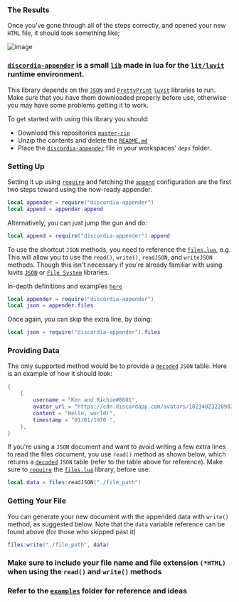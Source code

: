 
### The Results
Once you've gone through all of the steps correctly, and opened your new `HTML` file, it should look something like;

![image](https://cdn.discordapp.com/attachments/1044426928611926038/1044426957053497384/image.png)


### [`discordia-appender`](https://github.com/saint-deity/discordia-appender) is a small [`lib`](https://www.idtech.com/blog/what-are-libraries-in-coding#:~:text=Programming%20library%20definition%20Libraries%20in%20programming%20languages%20are,users%20can%20use%20to%20optimize%20tasks.%20Library%20examples) made in lua for the [`lit/luvit`](https://luvit.io/) runtime environment.

This library depends on the [`JSON`](https://luvit.io/api/json.html) and [`PrettyPrint`](https://luvit.io/api/pretty-print.html) [`luvit`](https://luvit.io/) libraries to run.
Make sure that you have them downloaded properly before use, otherwise you may have some problems getting it to work.

To get started with using this library you should:
- Download this repositories [`master-zip`](https://github.com/saint-deity/discordia-appender/archive/refs/heads/main.zip)
- Unzip the contents and delete the [`README.md`](https://github.com/saint-deity/discordia-appender/blob/main/readme.md)
- Place the [`discordia-appender`](https://github.com/saint-deity/discordia-appender/tree/main/discordia-appender) file in your workspaces' `deps` folder.


### Setting Up

Setting it up using [`require`](https://luvit.io/api/require.html) and fetching the [`append`](https://github.com/saint-deity/discordia-appender/blob/main/discordia-appender/init.lua) configuration are the first two steps toward using the now-ready appender.

```lua
local appender = require("discordia-appender")
local append = appender.append
```

Alternatively, you can just jump the gun and do:

```lua
local append = require("discordia-appender").append
```

To use the shortcut `JSON` methods, you need to reference the [`files.lua`](), e.g.
This will allow you to use the `read()`, `write()`, `readJSON`, and `writeJSON` methods.
Though this isn't necessary if you're already familiar with using luvits [`JSON`](https://luvit.io/api/json.html) or [`File System`](https://luvit.io/api/fs.html) libraries.

In-depth definitions and examples [`here`](https://github.com/saint-deity/discordia-appender/wiki)

```lua
local appender = require("discordia-appender")
local json = appender.files
```

Once again, you can skip the extra line, by doing:

```lua
local json = require("discordia-appender").files
```

### Providing Data

The only supported method would be to provide a [`decoded`](https://luvit.io/api/json.html#json_json_decode_str_pos_nullval) `JSON` table. Here is an example of how it should look:

```lua
{
    {
        username = "Ken and Richie#8601",
        avatar_url = "https://cdn.discordapp.com/avatars/1023482322890281042/4fb15c961276e9c8e5b35603d266c756.webp?size=240",
        content = "Hello, world!",
        timestamp = "01/01/1970 ",
    },
}
```

If you're using a `JSON` document and want to avoid writing a few extra lines to read the files document, you use `read()` method as shown below, which returns a [`decoded`](https://luvit.io/api/json.html#json_json_decode_str_pos_nullval) `JSON` table (refer to the table above for reference).
Make sure to [`require`](https://luvit.io/api/require.html) the [`files.lua`]() library, before use.

```lua
local data = files:readJSON("./file_path")
```


### Getting Your File

You can generate your new document with the appended data with `write()` method, as suggested below.
Note that the `data` variable reference can be found above (for those who skipped past it)

```lua
files:write("./file_path", data)
```

### Make sure to include your file name and file extension `(*HTML)` when using the `read()` and `write()` methods
### Refer to the [`examples`](https://github.com/saint-deity/discordia-appender/tree/main/examples) folder for reference and ideas
